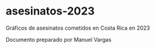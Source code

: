 # asesinatos-2023
Gráficos de asesinatos cometidos en Costa Rica en 2023

Documento preparado por Manuel Vargas
